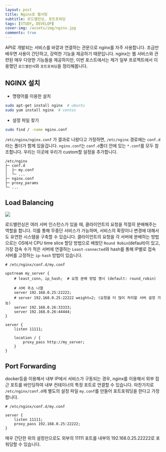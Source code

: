 ```yaml
---
layout: post
title: Nginx로 웹서빙
subtitle: 로드밸런싱, 포트포워딩
tags: [STUDY, DEVELOP]
cover-img: /assets/img/nginx.jpg
comments: true
---
```


API로 개발되는 서비스를 바깥과 연결하는 관문으로 nginx를 자주 사용합니다. 조금만 배우면 사용이 간단하고, 강력한 기능을 제공하기 때문입니다. nginx는 웹 서비스와 관련된 매우 다양한 기능들을 제공하지만, 이번 포스트에서는 제가 일부 프로젝트에서 이용했던 `로드밸런서`와 `포트포워딩`을 정리해봅니다.

## NGINX 설치

- 명령어를 이용한 설치  
```bash
sudo apt-get install nginx  # ubuntu
sudo yum install nginx  # centos
```

- 설정 파일 찾기  
```bash
sudo find / -name nginx.conf
```  
`/etc/nginx/nginx.conf` 가 결과로 나왔다고 가정하면, `/etc/nginx` 경로에는 `conf.d`라는 폴더가 함께 있을겁니다. `nginx.conf`는 `conf.d`폴더 안에 있는 `*.conf`를 모두 참조합니다. 우리는 이곳에 우리가 custom할 설정을 추가합니다.

```
/etc/nginx
├─ conf.d
│  ├─ my.conf
│  └─ ...
├─ nginx.conf
├─ proxy_params
└─ ...
```

## Load Balancing

![](https://www.dropbox.com/s/nrmvm5t9nx2zda1/nginx-load-balancer-overview.png?raw=1)

로드밸런싱은 여러 서버 인스턴스가 있을 때, 클라이언트의 요청을 적절히 분배해주는 역할을 합니다. 이를 통해 무중단 서비스가 가능하며, 서비스의 확장이나 변경에 대해서도 유연한 시스템을 구축할 수 있습니다. 클라이언트의 요청을 각 서버에 분배하는 방법으로는 OS에서 CPU time slice 할당 방법으로 배웠던 `Round Robin`(default)이 있고, 가장 접속 수가 적은 서버에 연결하는 `Least-connected`와 hash를 통해 IP별로 접속 서버를 고정하는 `ip-hash` 방법이 있습니다.

```  
# /etc/nginx/conf.d/my.conf

upstream my_server {
    # least_conn, ip_hash;  # 요청 분배 방법 명시 (default: round_robin)

    # 서버 주소 나열
    server 192.168.0.25:22222;
    # server 192.168.0.25:22222 weight=2; (요청을 더 많이 처리할 서버 설정 가능)
    server 192.168.0.26:33333;
    server 192.168.0.26:44444;
}

server {
    listen 11111;

    location / {
        proxy_pass http://my_server;
    }
}

```  

## Port Forwarding

docker등을 이용해서 내부 IP에서 서비스가 구동되는 경우, nginx를 이용해서 외부 접근 포트를 바인딩하여 내부 컨테이너의 특정 포트로 연결할 수 있습니다. 마찬가지로 `/etc/nginx/conf.d`에 별도의 설정 파일 `my.conf`를 만들어 포트포워딩을 한다고 가정합니다.

```
# /etc/nginx/conf.d/my.conf

server {
    listen 11111;
    proxy_pass 192.168.0.25:22222;
}
```

매우 간단한 위의 설정만으로도 외부의 11111 포트를 내부의 192.168.0.25.22222로 포워딩할 수 있습니다.
